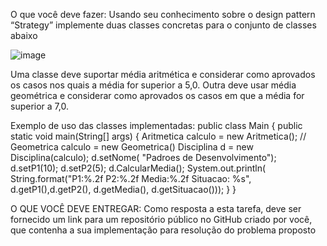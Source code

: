 O que você deve fazer: 
Usando seu conhecimento sobre o design pattern “Strategy” implemente duas classes concretas para o conjunto de classes abaixo

![image](https://github.com/Eruhaym/Eng-Software---08---Design-Patterns---Strategy/assets/163313817/6610b9b4-7c00-43c1-9d03-ea825587d14d)

Uma classe deve suportar média aritmética e considerar como aprovados os casos nos quais a média for superior a 5,0. 
Outra deve usar média geométrica e considerar como aprovados os casos em que a média for superior a 7,0.

Exemplo de uso das classes implementadas:
public class Main { public static void main(String[] args) { Aritmetica calculo = new Aritmetica();
// Geometrica calculo = new Geometrica()
Disciplina d = new Disciplina(calculo);
d.setNome( "Padroes de Desenvolvimento"); d.setP1(10); d.setP2(5); d.CalcularMedia(); System.out.println(
String.format("P1:%.2f P2:%.2f Media:%.2f Situacao: %s",
d.getP1(),d.getP2(), d.getMedia(), d.getSituacao())); } }

O QUE VOCÊ DEVE ENTREGAR:
Como resposta a esta tarefa, deve ser fornecido um link para um repositório público no GitHub criado por você, que contenha a sua implementação para resolução do problema proposto
